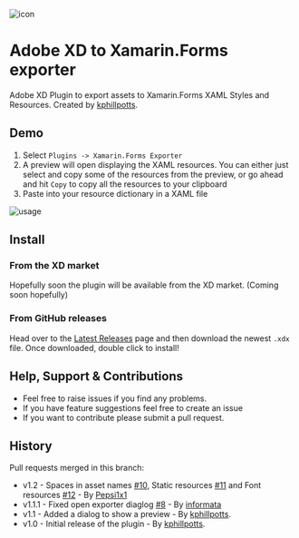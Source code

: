 ![icon](/src/images/Icon96.png)

# Adobe XD to Xamarin.Forms exporter

Adobe XD Plugin to export assets to Xamarin.Forms XAML Styles and Resources. Created by [kphillpotts](https://github.com/kphillpotts/XDtoXF).

## Demo

1. Select `Plugins -> Xamarin.Forms Exporter`
2. A preview will open displaying the XAML resources.  You can either just select and copy some of the resources from the preview, or go ahead and hit `Copy` to copy all the resources to your clipboard
3. Paste into your resource dictionary in a XAML file

![usage](/design/Usage.gif)

## Install

### From the XD market

Hopefully soon the plugin will be available from the XD market. (Coming soon hopefully)

### From GitHub releases

Head over to the [Latest Releases](https://github.com/kphillpotts/XDtoXF/releases) page and then download the newest `.xdx` file. Once downloaded, double click to install!

## Help, Support & Contributions

* Feel free to raise issues if you find any problems.  
* If you have feature suggestions feel free to create an issue
* If you want to contribute please submit a pull request.

## History

Pull requests merged in this branch:

* v1.2 - Spaces in asset names [#10](https://github.com/kphillpotts/XDtoXF/pull/10), Static resources [#11](https://github.com/kphillpotts/XDtoXF/pull/11) and Font resources [#12](https://github.com/kphillpotts/XDtoXF/pull/12) - By [Pepsi1x1](https://github.com/Pepsi1x1/XDtoXF/tree/fontResources)
* v1.1.1 - Fixed open exporter diaglog [#8](https://github.com/kphillpotts/XDtoXF/pull/8) - By [informata](https://github.com/informata/XDtoXF/tree/fixed-exporter-dialog)
* v1.1 - Added a dialog to show a preview - By [kphillpotts](https://github.com/kphillpotts/XDtoXF).
* v1.0 - Initial release of the plugin - By [kphillpotts](https://github.com/kphillpotts/XDtoXF).